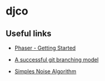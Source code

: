djco
====

## Useful links

+ [Phaser - Getting Started](http://phaser.io/getting-started-js.php)

+ [A successful git branching model](http://nvie.com/posts/a-successful-git-branching-model/)

+ [Simples Noise Algorithm](http://www.6by9.net/simplex-noise-for-c-and-python/)
